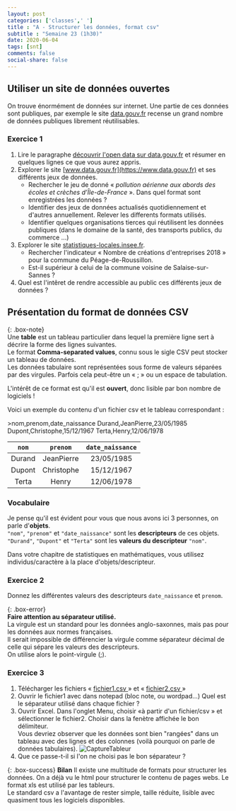 ```yaml
---
layout: post 
categories: ['classes',' ']
title : "A - Structurer les données, format csv" 
subtitle : "Semaine 23 (1h30)"
date: 2020-06-04
tags: [snt] 
comments: false
social-share: false
---
```


## Utiliser un site de données ouvertes

On trouve énormément de données sur internet. Une partie de ces données sont publiques, par exemple le site [data.gouv.fr](https://www.data.gouv.fr) recense un grand nombre de données publiques librement réutilisables. 

### Exercice 1
1. Lire le paragraphe [découvrir l'open data sur data.gouv.fr](https://doc.data.gouv.fr/#d%C3%A9couvrir-lopen-data) et résumer en quelques lignes ce que vous aurez appris.
1.  Explorer le site [www.data.gouv.fr](https://www.data.gouv.fr)  et ses différents jeux de données. 
	- Rechercher le jeu de donné &laquo; *pollution aérienne aux abords des écoles et crèches d’Île-de-France* &raquo;. Dans quel format sont enregistrées les données ?
	- Identifier des jeux de données actualisés quotidiennement et d'autres annuellement.  Relever les differents formats utilisés.
	- Identifier quelques organisations tierces qui réutilisent les données publiques (dans le domaine de la santé, des transports publics, du commerce ...) 
1. Explorer le site [statistiques-locales.insee.fr](https://www.statistiques-locales.insee.fr).  
	- Rechercher l'indicateur &laquo; Nombre de créations d'entreprises 2018 &raquo; pour la commune du Péage-de-Roussillon.   
	- Est-il supérieur à celui de la commune voisine de Salaise-sur-Sannes ?
1. Quel est l'intêret de rendre accessible au public ces différents jeux de données ?

## Présentation du format de données CSV
  
{: .box-note}   
Une **table** est un tableau particulier dans lequel la première ligne sert à décrire la forme des lignes suivantes.  
Le format **Comma-separated values**, connu sous le sigle CSV peut stocker un tableau de données.  
Les données tabulaire sont représentées sous forme de valeurs séparées par des virgules. Parfois cela peut-être un &laquo; ; &raquo; ou un espace de tabulation.

L'intérêt de ce format est qu'il est **ouvert**, donc lisible par bon nombre de logiciels ! 
 
Voici un exemple du contenu d'un fichier csv et le tableau correspondant :

<div class="row">
<div class="col-md-5" markdown="1">
>nom,prenom,date_naissance
Durand,JeanPierre,23/05/1985
Dupont,Christophe,15/12/1967
Terta,Henry,12/06/1978
</div>
<div class="col-md-1">
</div>
<div class="col-md-5" markdown="1">

|```nom``` | ```prenom``` | ```date_naissance``` |
| :---: | :---: | :---: | 
|Durand |JeanPierre| 23/05/1985|
|Dupont |Christophe |15/12/1967|
|Terta |Henry |12/06/1978|

</div>
</div>

### Vocabulaire 
Je pense qu'il est évident pour vous que nous avons ici 3 personnes, on parle d'**objets**.  
```"nom"```, ```"prenom"``` et ```"date_naissance"``` sont les **descripteurs** de ces objets.  
```"Durand"```, ```"Dupont"``` et ```"Terta"``` sont les **valeurs du descripteur** ```"nom"```.

Dans votre chapitre de statistiques en mathématiques, vous utilisez individus/caractère à la place d'objets/descripteur.

### Exercice 2

Donnez les différentes valeurs des descripteurs  ```date_naissance``` et ```prenom```.

{: .box-error}  
**Faire attention au séparateur utilisé.**  
	La virgule est un standard pour les données anglo-saxonnes, mais pas pour les données aux normes françaises.  
	Il serait impossible de différencier la virgule comme séparateur décimal de celle qui sépare les valeurs des descripteurs.  
	On utilise alors le point-virgule (;). 

### Exercice 3
1. Télécharger les fichiers &laquo; [fichier1.csv <i class="fas fa-file-csv"></i>](https://drive.google.com/file/d/1ISDhHurlQUjyRKSrEIM5eqKsYCMHYn_T/view) &raquo; et &laquo; [fichier2.csv <i class="fas fa-file-csv"></i>](https://drive.google.com/file/d/1IfeQmxgisjn7rAC5JXJEfsaicjehctZh/view) &raquo;
1. Ouvrir le fichier1 avec dans notepad (bloc note, ou wordpad...) Quel est le séparateur utilisé dans chaque fichier ?
1. Ouvrir Excel. Dans l'onglet Menu, choisir &laquo;à partir d'un fichier/csv &raquo; et sélectionner le fichier2.
Choisir dans la fenètre affichée le bon délimiteur.\
Vous devriez observer que les données sont bien "rangées" dans un tableau avec des lignes et des colonnes (voilà pourquoi on parle de données tabulaires). 
 ![CaptureTableur](https://i.imgur.com/aidciTO.png) 
1. Que ce passe-t-il si l'on ne choisi pas le bon séparateur ?

{: .box-success} 
**Bilan** 
Il existe une multitude de formats pour structurer les données. On a déjà vu le html pour structurer le contenu de pages webs. Le format xls est utilisé par les tableurs.  
Le standard csv a l'avantage de rester simple, taille réduite, lisible avec quasiment tous les logiciels disponibles. 
	
	
	